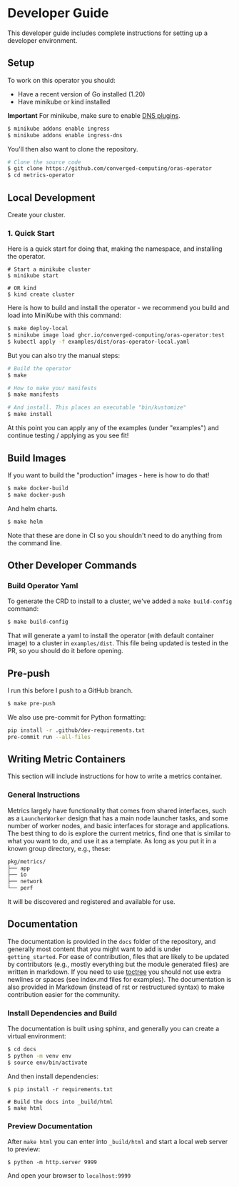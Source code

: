 # Developer Guide

This developer guide includes complete instructions for setting up a developer
environment.

## Setup

To work on this operator you should:

 - Have a recent version of Go installed (1.20)
 - Have minikube or kind installed

**Important** For minikube, make sure to enable [DNS plugins](https://minikube.sigs.k8s.io/docs/handbook/addons/ingress-dns/).

```bash
$ minikube addons enable ingress
$ minikube addons enable ingress-dns
```

You'll then also want to clone the repository.

```bash
# Clone the source code
$ git clone https://github.com/converged-computing/oras-operator
$ cd metrics-operator
```

## Local Development

Create your cluster.

### 1. Quick Start

Here is a quick start for doing that, making the namespace, and installing the operator.

```console
# Start a minikube cluster
$ minikube start

# OR kind
$ kind create cluster
```

Here is how to build and install the operator - we recommend you build and load into MiniKube with this command:

```bash
$ make deploy-local
$ minikube image load ghcr.io/converged-computing/oras-operator:test
$ kubectl apply -f examples/dist/oras-operator-local.yaml
```

But you can also try the manual steps:

```bash
# Build the operator
$ make

# How to make your manifests
$ make manifests

# And install. This places an executable "bin/kustomize"
$ make install
```

At this point you can apply any of the examples (under "examples") and continue
testing / applying as you see fit!

## Build Images

If you want to build the "production" images - here is how to do that!

```bash
$ make docker-build
$ make docker-push
```

And helm charts.

```bash
$ make helm
```

Note that these are done in CI so you shouldn't need to do anything from the command line.

## Other Developer Commands

### Build Operator Yaml

To generate the CRD to install to a cluster, we've added a `make build-config` command:

```bash
$ make build-config
```

That will generate a yaml to install the operator (with default container image) to a
cluster in `examples/dist`. This file being updated is tested in the PR, so you
should do it before opening.

## Pre-push

I run this before I push to a GitHub branch.

```bash
$ make pre-push
```

We also use pre-commit for Python formatting:

```bash
pip install -r .github/dev-requirements.txt
pre-commit run --all-files
```

## Writing Metric Containers

This section will include instructions for how to write a metrics container.

### General Instructions

Metrics largely have functionality that comes from shared interfaces, such as a `LauncherWorker`
design that has a main node launcher tasks, and some number of worker nodes, and basic interfaces
for storage and applications. The best thing to do is explore the current metrics, find one that
is similar to what you want to do, and use it as a template. As long as you put it in a known group
directory, e.g., these:

```bash
pkg/metrics/
├── app
├── io
├── network
└── perf
```

It will be discovered and registered and available for use.

## Documentation

The documentation is provided in the `docs` folder of the repository, and generally most content that you might want to add is under `getting_started`. For ease of contribution, files that are likely to be updated by contributors (e.g., mostly everything but the module generated files)
are written in markdown. If you need to use [toctree](https://www.sphinx-doc.org/en/master/usage/restructuredtext/directives.html#table-of-contents) you should not use extra newlines or spaces (see index.md files for examples). The documentation is also provided in Markdown (instead of rst or restructured syntax) to make contribution easier for the community.

### Install Dependencies and Build

The documentation is built using sphinx, and generally you can
create a virtual environment:

```bash
$ cd docs
$ python -m venv env
$ source env/bin/activate
```
And then install dependencies:

```console
$ pip install -r requirements.txt

# Build the docs into _build/html
$ make html
```

### Preview Documentation

After `make html` you can enter into `_build/html` and start a local web
server to preview:

```console
$ python -m http.server 9999
```

And open your browser to `localhost:9999`
